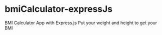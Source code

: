 # bmiCalculator-expressJs
BMI Calculator App with Express.js
Put your weight and height to get your BMI
